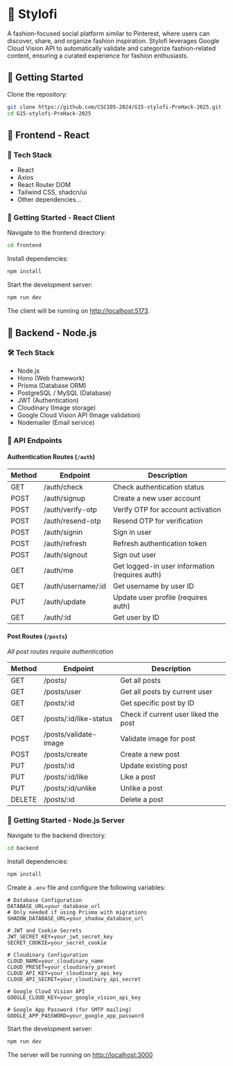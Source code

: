 # :pushpin: Stylofi

A fashion-focused social platform similar to Pinterest, where users can discover, share, and organize fashion inspiration. Stylofi leverages Google Cloud Vision API to automatically validate and categorize fashion-related content, ensuring a curated experience for fashion enthusiasts.

## :rocket: Getting Started

Clone the repository:

```bash
git clone https://github.com/CSC105-2024/G15-stylofi-PreHack-2025.git
cd G15-stylofi-PreHack-2025
```

## :hammer: Frontend - React

### :wrench: Tech Stack

- React
- Axios
- React Router DOM
- Tailwind CSS, shadcn/ui
- Other dependencies...

### :rocket: Getting Started - React Client

Navigate to the frontend directory:

```bash
cd frontend
```

Install dependencies:

```bash
npm install
```

Start the development server:

```bash
npm run dev
```

The client will be running on <http://localhost:5173>.

## :wrench: Backend - Node.js

### :hammer_and_wrench: Tech Stack

- Node.js
- Hono (Web framework)
- Prisma (Database ORM)
- PostgreSQL / MySQL (Database)
- JWT (Authentication)
- Cloudinary (Image storage)
- Google Cloud Vision API (Image validation)
- Nodemailer (Email service)

### :electric_plug: API Endpoints

#### Authentication Routes (`/auth`)

| Method | Endpoint           | Description                                    |
| ------ | ------------------ | ---------------------------------------------- |
| GET    | /auth/check        | Check authentication status                    |
| POST   | /auth/signup       | Create a new user account                      |
| POST   | /auth/verify-otp   | Verify OTP for account activation              |
| POST   | /auth/resend-otp   | Resend OTP for verification                    |
| POST   | /auth/signin       | Sign in user                                   |
| POST   | /auth/refresh      | Refresh authentication token                   |
| POST   | /auth/signout      | Sign out user                                  |
| GET    | /auth/me           | Get logged-in user information (requires auth) |
| GET    | /auth/username/:id | Get username by user ID                        |
| PUT    | /auth/update       | Update user profile (requires auth)            |
| GET    | /auth/:id          | Get user by ID                                 |

#### Post Routes (`/posts`)

_All post routes require authentication_

| Method | Endpoint               | Description                          |
| ------ | ---------------------- | ------------------------------------ |
| GET    | /posts/                | Get all posts                        |
| GET    | /posts/user            | Get all posts by current user        |
| GET    | /posts/:id             | Get specific post by ID              |
| GET    | /posts/:id/like-status | Check if current user liked the post |
| POST   | /posts/validate-image  | Validate image for post              |
| POST   | /posts/create          | Create a new post                    |
| PUT    | /posts/:id             | Update existing post                 |
| PUT    | /posts/:id/like        | Like a post                          |
| PUT    | /posts/:id/unlike      | Unlike a post                        |
| DELETE | /posts/:id             | Delete a post                        |

### :rocket: Getting Started - Node.js Server

Navigate to the backend directory:

```bash
cd backend
```

Install dependencies:

```bash
npm install
```

Create a `.env` file and configure the following variables:

```env
# Database Configuration
DATABASE_URL=your_database_url
# Only needed if using Prisma with migrations
SHADOW_DATABASE_URL=your_shadow_database_url

# JWT and Cookie Secrets
JWT_SECRET_KEY=your_jwt_secret_key
SECRET_COOKIE=your_secret_cookie

# Cloudinary Configuration
CLOUD_NAME=your_cloudinary_name
CLOUD_PRESET=your_cloudinary_preset
CLOUD_API_KEY=your_cloudinary_api_key
CLOUD_API_SECRET=your_cloudinary_api_secret

# Google Cloud Vision API
GOOGLE_CLOUD_KEY=your_google_vision_api_key

# Google App Password (for SMTP mailing)
GOOGLE_APP_PASSWORD=your_google_app_password
```

Start the development server:

```bash
npm run dev
```

The server will be running on <http://localhost:3000>
